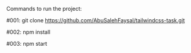 Commands to run the project: 

#001: git clone https://github.com/AbuSalehFaysal/tailwindcss-task.git

#002: npm install

#003: npm start
